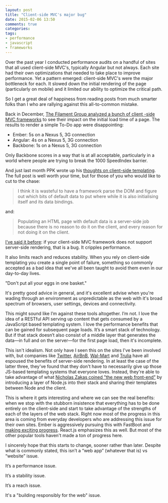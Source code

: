 ```yaml
---
layout: post
title: "Client-side MVC's major bug"
date: 2015-02-06 13:50
comments: true
categories: 
tags:
- performance
- javascript
- frameworks
---
```

Over the past year I conducted performance audits on a handful of sites that all used client-side MVC's, typically Angular but not always. Each site had their own optimizations that needed to take place to improve performance. Yet a pattern emerged: client-side MVC's were the major bottleneck for each. It slowed down the initial rendering of the page (particularly on mobile) and it limited our ability to optimize the critical path.

So I get a great deal of happiness from reading posts from much smarter folks than I who are rallying against this all-to-common mistake.

Back in December, [The Filament Group analyzed a bunch of client -side MVC frameworks](http://www.filamentgroup.com/lab/mv-initial-load-times.html) to see their impact on the initial load time of a page. The results to render a simple To-Do app were disappointing:

- Ember: 5s on a Nexus 5, 3G connection
- Angular: 4s on a Nexus 5, 3G connection
- Backbone: 1s on a Nexus 5, 3G connection

Only Backbone scores in a way that is at all acceptable, particularly in a world where people are trying to break the 1000 SpeedIndex barrier.

And just last month PPK wrote up his [thoughts on client-side templating](http://www.quirksmode.org/blog/archives/2015/01/angular_and_tem.html). The full post is well worth your time, but for those of you who would like to cut to the chase:

> I think it is wasteful to have a framework parse the DOM and figure out which bits of default data to put where while it is also initialising itself and its data bindings.

and: 

> Populating an HTML page with default data is a server-side job because there is no reason to do it on the client, and every reason for not doing it on the client.

[I’ve said it before](https://twitter.com/tkadlec/statuses/512677101292756992): if your client-side MVC framework does not support server-side rendering, that is a bug. It cripples performance.

It also limits reach and reduces stability. When you rely on client-side templating you create a single point of failure, something so commonly accepted as a bad idea that we've all been taught to avoid them even in our day-to-day lives.

"Don't put all your eggs in one basket."

It's pretty good advice in general, and it's excellent advise when you're wading through an environment as unpredictable as the web with it's broad spectrum of browsers, user settings, devices and connectivity.

This might sound like I’m against these tools altogether. I’m not. I love the idea of a RESTful API serving up content that gets consumed by a JavaScript based templating system. I love the performance benefits that can be gained for subsequent page loads. It’s a smart stack of technology. But if that stack doesn’t also consist of a middle layer that generates the data—in full and on the server—for the first page load, then it's incomplete.

This isn't idealism. Not only have I seen this on the sites I've been involved with, but companies like [Twitter](https://blog.twitter.com/2012/improving-performance-on-twittercom), [AirBnB](http://nerds.airbnb.com/isomorphic-javascript-future-web-apps/), [Wal-Mart](http://radar.oreilly.com/2014/10/isomorphic-javascript-with-lazojs.html) and [Trulia](http://www.slideshare.net/bigethan/isomorphic-javascript-at-trulia) have all espoused the benefits of server-side rendering. In at least the case of the latter three, they've found that they don't have to necessarily give up those JS-based templating systems that everyone loves. Instead, they're able to take advantage of what [Nicholas Zakas coined "the new web front-end"](http://www.nczonline.net/blog/2013/10/07/node-js-and-the-new-web-front-end/) by introducing a layer of Node.js into their stack and sharing their templates between Node and the client.

This is where it gets interesting and where we can see the real benefits: when we stop with the stubborn insistence that everything has to be done entirely on the client-side and start to take advantage of the strengths of each of the layers of the web stack. Right now most of the progress in this area is coming from everyday developers who are addressing this issue for their own sites. Ember is aggressively pursuing this with FastBoot and [making exciting progress](https://twitter.com/tomdale/status/555153656127840256). React.js emphasizes this as well. But most of the other popular tools haven't made a ton of progress here.

I sincerely hope that this starts to change, sooner rather than later. Despite what is commonly stated, this isn’t a “web app” (whatever that is) vs “website” issue.

It’s a performance issue.

It’s a stability issue.

It’s a reach issue.

It's a "building responsibly for the web" issue. 